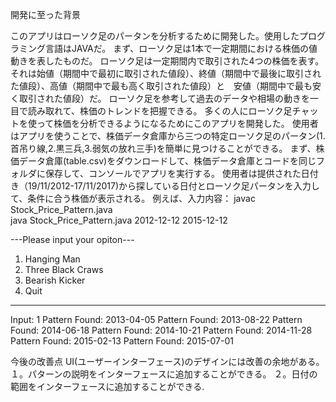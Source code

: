 開発に至った背景

このアプリはローソク足のパータンを分析するために開発した。使用したプログラミング言語はJAVAだ。
まず、ローソク足は1本で一定期間における株価の値動きを表したものだ。
ローソク足は一定期間内で取引された4つの株価を表す。それは始値（期間中で最初に取引された値段）、終値（期間中で最後に取引された値段）、高値（期間中で最も高く取引された値段）と　安値（期間中で最も安く取引された値段）だ。
ローソク足を参考して過去のデータや相場の動きを一目で読み取れて、株価のトレンドを把握できる。
多くの人にローソク足チャットを使って株価を分析できるようになるためにこのアプリを開発した。
使用者はアプリを使うことで、株価データ倉庫から三つの特定ローソク足のパータン(1.首吊り線,2.黒三兵,3.弱気の放れ三手)を簡単に見つけることができる。
まず、株価データ倉庫(table.csv)をダウンロードして、株価データ倉庫とコードを同じフォルダに保存して、コンソールでアプリを実行する。
使用者は提供された日付き（19/11/2012-17/11/2017)から探している日付とローソク足パータンを入力して、条件に合う株価が表示される。
例えば、入力内容：
javac Stock_Price_Pattern.java  
java Stock_Price_Pattern.java 2012-12-12 2015-12-12

 ---Please input your opiton--- 
 1. Hanging Man 
 2. Three Black Craws 
 3. Bearish Kicker 
 4. Quit
 ------------------------------ 
Input: 1
Pattern Found: 2013-04-05
Pattern Found: 2013-08-22
Pattern Found: 2014-06-18
Pattern Found: 2014-10-21
Pattern Found: 2014-11-28
Pattern Found: 2015-02-13
Pattern Found: 2015-07-01


今後の改善点
UI(ユーザーインターフェース)のデザインには改善の余地がある。
１。パターンの説明をインターフェースに追加することができる。
２。日付の範囲をインターフェースに追加することができる.

